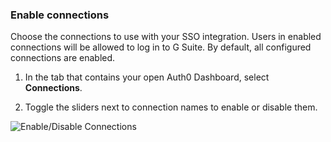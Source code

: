 ### Enable connections

Choose the connections to use with your SSO integration. Users in enabled connections will be allowed to log in to G Suite. By default, all configured connections are enabled.

1. In the tab that contains your open Auth0 Dashboard, select **Connections**.

2. Toggle the sliders next to connection names to enable or disable them.

![Enable/Disable Connections](https://auth0.com/docs/media/articles/dashboard/sso-integrations/settings-connections-g-suite.png)